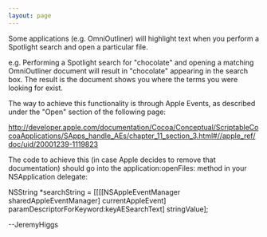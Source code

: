 ```yaml
---
layout: page
---
```


Some applications (e.g. OmniOutliner) will highlight text when you perform a Spotlight search and open a particular file.

e.g. Performing a Spotlight search for "chocolate" and opening a matching OmniOutliner document will result in "chocolate" appearing in the search box. The result is the document shows you where the terms you were looking for exist.

The way to achieve this functionality is through Apple Events, as described under the "Open" section of the following page:

http://developer.apple.com/documentation/Cocoa/Conceptual/ScriptableCocoaApplications/SApps_handle_AEs/chapter_11_section_3.html#//apple_ref/doc/uid/20001239-1119823

The code to achieve this (in case Apple decides to remove that documentation) should go into the application:openFiles: method in your NSApplication delegate:

    
NSString    *searchString = [[[[NSAppleEventManager sharedAppleEventManager]
                                                            currentAppleEvent]
                                                            paramDescriptorForKeyword:keyAESearchText]
                                                            stringValue];


--JeremyHiggs
